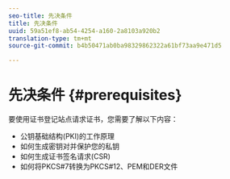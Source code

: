 ```yaml
---
seo-title: 先决条件
title: 先决条件
uuid: 59a51ef8-ab54-4254-a160-2a8103a920b2
translation-type: tm+mt
source-git-commit: b4b50471ab0ba98329862322a61bf73aa9e471d5

---
```



# 先决条件 {#prerequisites}

要使用证书登记站点请求证书，您需要了解以下内容：

* 公钥基础结构(PKI)的工作原理
* 如何生成密钥对并保护您的私钥
* 如何生成证书签名请求(CSR)
* 如何将PKCS#7转换为PKCS#12、PEM和DER文件